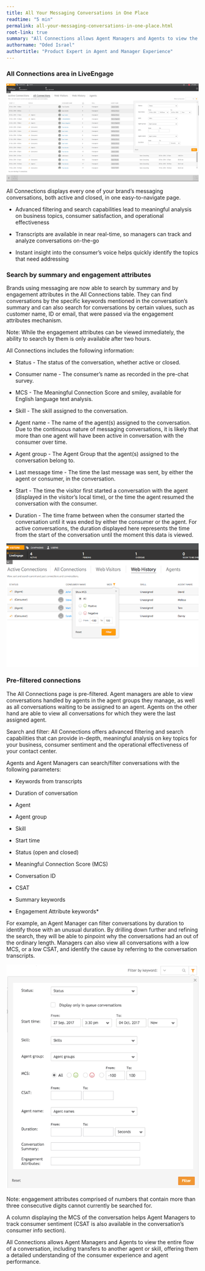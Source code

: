 ```yaml
---
title: All Your Messaging Conversations in One Place
readtime: "5 min"
permalink: all-your-messaging-conversations-in-one-place.html
root-link: true
summary: "All Connections allows Agent Managers and Agents to view the entire flow of a conversation, including transfers to another agent or skill, offering them a detailed understanding of the consumer experience and agent performance."
authorname: "Oded Israel"
authortitle: "Product Expert in Agent and Manager Experience"
---
```

### All Connections area in LiveEngage  

![All Connections Area](img/all-connections-area.png)

All Connections displays every one of your brand’s messaging conversations, both active and closed, in one easy-to-navigate page.

* Advanced filtering and search capabilities lead to meaningful analysis on business topics, consumer satisfaction, and operational effectiveness

* Transcripts are available in near real-time, so managers can track and analyze conversations on-the-go

* Instant insight into the consumer’s voice helps quickly identify the topics that need addressing

### Search by summary and engagement attributes

Brands using messaging are now able to search by summary and by engagement attributes in the All Connections table. They can find conversations by the specific keywords mentioned in the conversation’s summary and can also search for conversations by certain values, such as customer name, ID or email, that were passed via the engagement attributes mechanism.

<div class="note">Note: While the engagement attributes can be viewed immediately, the ability to search by them is only available after two hours.</div>

All Connections includes the following information:

* Status - The status of the conversation, whether active or closed.

* Consumer name - The consumer’s name as recorded in the pre-chat survey.

* MCS - The Meaningful Connection Score and smiley, available for English language text analysis.

* Skill - The skill assigned to the conversation.

* Agent name - The name of the agent(s) assigned to the conversation. Due to the continuous nature of messaging conversations, it is likely that more than one agent will have been active in conversation with the consumer over time.

* Agent group - The Agent Group that the agent(s) assigned to the conversation belong to.

* Last message time - The time the last message was sent, by either the agent or consumer, in the conversation.

* Start - The time the visitor first started a conversation with the agent (displayed in the visitor’s local time), or the time the agent resumed the conversation with the consumer.

* Duration - The time frame between when the consumer started the conversation until it was ended by either the consumer or the agent. For active conversations, the duration displayed here represents the time from the start of the conversation until the moment this data is viewed.

![MCS sentiment score](img/MCS-sentiment-measurement.png)

### Pre-filtered connections

The All Connections page is pre-filtered. Agent managers are able to view conversations handled by agents in the agent groups they manage, as well as all conversations waiting to be assigned to an agent. Agents on the other hand are able to view all conversations for which they were the last assigned agent.

Search and filter: All Connections offers advanced filtering and search capabilities that can provide in-depth, meaningful analysis on key topics for your business, consumer sentiment and the operational effectiveness of your contact center.

Agents and Agent Managers can search/filter conversations with the following parameters:

* Keywords from transcripts

* Duration of conversation

* Agent

* Agent group

* Skill

* Start time

* Status (open and closed)

* Meaningful Connection Score (MCS)

* Conversation ID

* CSAT

* Summary keywords

* Engagement Attribute keywords*

For example, an Agent Manager can filter conversations by duration to identify those with an unusual duration. By drilling down further and refining the search, they will be able to pinpoint why the conversations had an out of the ordinary length. Managers can also view all conversations with a low MCS, or a low CSAT, and identify the cause by referring to the conversation transcripts.

![search conversation transcript](img/search-conversation-transcript.png)

<div class="note">Note: engagement attributes comprised of numbers that contain more than three consecutive digits cannot currently be searched for.</div>

A column displaying the MCS of the conversation helps Agent Managers to track consumer sentiment (CSAT is also available in the conversation’s consumer info section).

All Connections allows Agent Managers and Agents to view the entire flow of a conversation, including transfers to another agent or skill, offering them a detailed understanding of the consumer experience and agent performance.
